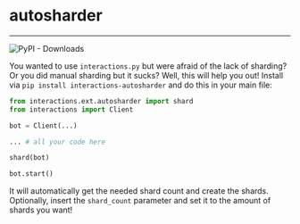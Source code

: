 # autosharder
____________________________

![PyPI - Downloads](https://img.shields.io/pypi/dm/interactions-autosharder?color=blue&style=for-the-badge)


You wanted to use `interactions.py` but were afraid of the lack of sharding? Or you did manual sharding but it sucks?
Well, this will help you out! Install via `pip install interactions-autosharder` and do this in your main file:

```python
from interactions.ext.autosharder import shard
from interactions import Client

bot = Client(...)

... # all your code here

shard(bot)

bot.start()


```
It will automatically get the needed shard count and create the shards. Optionally, insert the `shard_count` parameter
and set it to the amount of shards you want!
